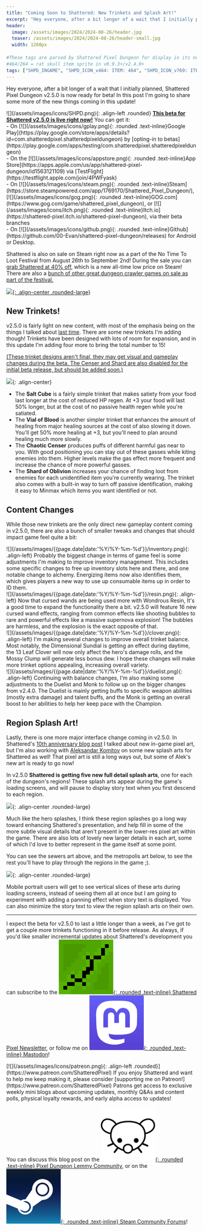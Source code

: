 ```yaml
---
title: "Coming Soon to Shattered: New Trinkets and Splash Art!"
excerpt: "Hey everyone, after a bit longer of a wait that I initially planned, Shattered Pixel Dungeon v2.5.0 is now ready for beta! In this post I'm going to share some more of the new things coming in this update!"
header:
  image: /assets/images/2024/2024-08-26/header.jpg
  teaser: /assets/images/2024/2024-08-26/header-small.jpg
  width: 1260px

#These tags are parsed by Shattered Pixel Dungeon for display in its news feed
#464/264 = rat skull item sprite in v0.9.3+/v2.4.0+
tags: ["SHPD_INGAME", "SHPD_ICON_v464: ITEM: 464", "SHPD_ICON_v769: ITEM: 264"]
---
```


Hey everyone, after a bit longer of a wait that I initially planned, Shattered Pixel Dungeon v2.5.0 is now ready for beta! In this post I'm going to share some more of the new things coming in this update!

<div markdown="1" class="img-text">
![](/assets/images/icons/SHPD.png){: .align-left .rounded} <b><u>This beta for Shattered v2.5.0 is live right now!</u></b> You can get it:<br>- On [![](/assets/images/icons/gplay.png){: .rounded .text-inline}Google Play](https://play.google.com/store/apps/details?id=com.shatteredpixel.shatteredpixeldungeon) by [opting-in to betas](https://play.google.com/apps/testing/com.shatteredpixel.shatteredpixeldungeon)<br>- On the [![](/assets/images/icons/appstore.png){: .rounded .text-inline}App Store](https://apps.apple.com/us/app/shattered-pixel-dungeon/id1563121109) via [TestFlight](https://testflight.apple.com/join/4PWFyask)<br>- On [![](/assets/images/icons/steam.png){: .rounded .text-inline}Steam](https://store.steampowered.com/app/1769170/Shattered_Pixel_Dungeon/), [![](/assets/images/icons/gog.png){: .rounded .text-inline}GOG.com](https://www.gog.com/game/shattered_pixel_dungeon), or [![](/assets/images/icons/itch.png){: .rounded .text-inline}Itch.io](https://shattered-pixel.itch.io/shattered-pixel-dungeon), via their beta branches<br>- On [![](/assets/images/icons/github.png){: .rounded .text-inline}Github](https://github.com/00-Evan/shattered-pixel-dungeon/releases) for Android or Desktop.
</div>

Shattered is also on sale on Steam right now as a part of the No Time To Loot Festival from August 26th to September 2nd! During the sale you can [grab Shattered at 40% off](https://store.steampowered.com/app/1769170/Shattered_Pixel_Dungeon/), which is a new all-time low price on Steam! There are also a [bunch of other great dungeon crawler games on sale as part of the festival.](https://store.steampowered.com/curator/41046058/sale/NoTimeToLoot)

[![](/assets/images/{{page.date|date:'%Y/%Y-%m-%d'}}/no-time-to-loot.png){: .align-center .rounded-large}](https://store.steampowered.com/curator/41046058/sale/NoTimeToLoot)

## New Trinkets!

v2.5.0 is fairly light on new content, with most of the emphasis being on the things I talked about [last time](/blog/coming-soon-to-shattered-a-journal-overhaul.html). There are some new trinkets I'm adding though! Trinkets have been designed with lots of room for expansion, and in this update I'm adding four more to bring the total number to 15!

<u>(These trinket designs aren't final, they may get visual and gameplay changes during the beta. The Censer and Shard are also disabled for the initial beta release, but should be added soon.)</u>

![](/assets/images/{{page.date|date:'%Y/%Y-%m-%d'}}/new-trinkets.png){: .align-center}

- The **Salt Cube** is a fairly simple trinket that makes satiety from your food last longer at the cost of reduced HP regen. At +3 your food will last 50% longer, but at the cost of no passive health regen while you're satiated. 
- The **Vial of Blood** is another simpler trinket that enhances the amount of healing from major healing sources at the cost of also slowing it down. You'll get 50% more healing at +3, but you'll need to plan around healing much more slowly.
- The **Chaotic Censer** produces puffs of different harmful gas near to you. With good positioning you can stay out of these gasses while kiting enemies into them. Higher levels make the gas effect more frequent and increase the chance of more powerful gasses.
- The **Shard of Oblivion** increases your chance of finding loot from enemies for each unidentified item you're currently wearing. The trinket also comes with a built-in way to turn off passive identification, making it easy to Minmax which items you want identified or not.

## Content Changes

While those new trinkets are the only direct new gameplay content coming in v2.5.0, there are also a bunch of smaller tweaks and changes that should impact game feel quite a bit:

<div markdown="1" class="img-text">
![](/assets/images/{{page.date|date:'%Y/%Y-%m-%d'}}/inventory.png){: .align-left}
Probably the biggest change in terms of game feel is some adjustments I'm making to improve inventory management. This includes some specific changes to free up inventory slots here and there, and one notable change to alchemy. Energizing items now also identifies them, which gives players a new way to use up consumable items up in order to ID them.
</div>

<div markdown="1" class="img-text">
![](/assets/images/{{page.date|date:'%Y/%Y-%m-%d'}}/resin.png){: .align-left}
Now that cursed wands are being used more with Wondrous Resin, It's a good time to expand the functionality there a bit. v2.5.0 will feature 16 new cursed wand effects, ranging from common effects like shooting bubbles to rare and powerful effects like a massive supernova explosion! The bubbles are harmless, and the explosion is the exact opposite of that.
</div>

<div markdown="1" class="img-text">
![](/assets/images/{{page.date|date:'%Y/%Y-%m-%d'}}/clover.png){: .align-left}
I'm making several changes to improve overall trinket balance. Most notably, the Dimensional Sundial is getting an effect during daytime, the 13 Leaf Clover will now only affect the hero's damage rolls, and the Mossy Clump will generate less bonus dew. I hope these changes will make more trinket options appealing, increasing overall variety.
</div>

<div markdown="1" class="img-text">
![](/assets/images/{{page.date|date:'%Y/%Y-%m-%d'}}/duelist.png){: .align-left}
Continuing with balance changes, I'm also making some adjustments to the Duelist and Monk to follow up on the bigger changes from v2.4.0. The Duelist is mainly getting buffs to specific weapon abilities (mostly extra damage) and talent buffs, and the Monk is getting an overall boost to her abilities to help her keep pace with the Champion.
</div>

## Region Splash Art!

Lastly, there is one more major interface change coming in v2.5.0. In Shattered's [10th anniversary blog post](/blog/ten-years-of-shattered-pixel-dungeon.html) I talked about new in-game pixel art, but I'm also working with [Aleksandar Komitov](https://akomitov.artstation.com/) on some new splash arts for Shattered as well! That pixel art is still a long ways out, but some of Alek's new art is ready to go now!

In v2.5.0 **Shattered is getting five new full detail splash arts**, one for each of the dungeon's regions! These splash arts appear during the game's loading screens, and will pause to display story text when you first descend to each region.

![](/assets/images/{{page.date|date:'%Y/%Y-%m-%d'}}/sewers.jpg){: .align-center .rounded-large}

Much like the hero splashes, I think these region splashes go a long way toward enhancing Shattered's presentation, and help fill in some of the more subtle visual details that aren't present in the lower-res pixel art within the game. There are also lots of lovely new larger details in each art, some of which I'd love to better represent in the game itself at some point.

You can see the sewers art above, and the metropolis art below, to see the rest you'll have to play through the regions in the game ;).

![](/assets/images/{{page.date|date:'%Y/%Y-%m-%d'}}/city.jpg){: .align-center .rounded-large}

Mobile portrait users will get to see vertical slices of these arts during loading screens, instead of seeing them all at once but I am going to experiment with adding a panning effect when story text is displayed. You can also minimize the story text to view the region splash arts on their own.

---

I expect the beta for v2.5.0 to last a little longer than a week, as I've got to get a couple more trinkets functioning in it before release. As always, if you'd like smaller incremental updates about Shattered's development you can subscribe to the [![](/assets/images/icons/avatar.png){: .rounded .text-inline} Shattered Pixel Newsletter](https://shatteredpixel.com/newsletter/), or follow me on [![](/assets/images/icons/mastodon.png){: .rounded .text-inline} Mastodon](https://mastodon.gamedev.place/@ShatteredPixel)!

<div markdown="1" style="display: inline-block;">
[![](/assets/images/icons/patreon.png){: .align-left .rounded}](https://www.patreon.com/ShatteredPixel) If you enjoy Shattered and want to help me keep making it, please consider [supporting me on Patreon!](https://www.patreon.com/ShatteredPixel) Patrons get access to exclusive weekly mini blogs about upcoming updates, monthly Q&As and content polls, physical loyalty rewards, and early alpha access to updates!
</div>

You can discuss this blog post on the [![](/assets/images/icons/lemmy.png){: .rounded .text-inline} Pixel Dungeon Lemmy Community](https://lemmy.world/post/19078456), or on the [![](/assets/images/icons/steam.png){: .rounded .text-inline} Steam Community Forums](https://steamcommunity.com/app/1769170/eventcomments/4422059016578282698)!